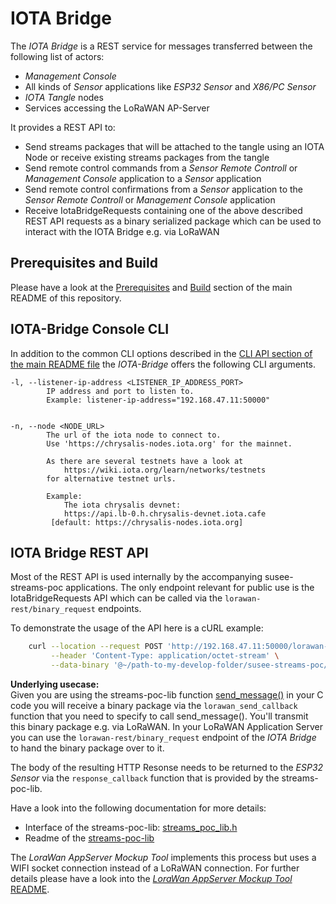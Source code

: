# IOTA Bridge

The *IOTA Bridge* is a REST service for messages transferred between the following list of actors:

* *Management Console*
* All kinds of *Sensor* applications like *ESP32 Sensor* and *X86/PC Sensor*
* *IOTA Tangle* nodes
* Services accessing the LoRaWAN AP-Server

It provides a REST API to:
* Send streams packages that will be attached to the tangle using an IOTA Node
  or receive existing streams packages from the tangle
* Send remote control commands from a *Sensor Remote Controll* or *Management Console*
  application to a *Sensor* application
* Send remote control confirmations from a *Sensor* application to the *Sensor Remote Controll*
  or *Management Console* application
* Receive IotaBridgeRequests containing one of the above described REST API requests as
  a binary serialized package which can be used to interact with the IOTA Bridge e.g. via LoRaWAN

## Prerequisites and Build
Please have a look at the [Prerequisites](sensor/streams-poc-lib/README.md#prerequisites)
and [Build](sensor/streams-poc-lib/README.md#build) section of the main README of this repository.

## IOTA-Bridge Console CLI

In addition to the common CLI options described in the
[CLI API section of the main README file](sensor/streams-poc-lib/README.md#common-cli-options-and-io-files)
the *IOTA-Bridge* offers the following CLI arguments.

    -l, --listener-ip-address <LISTENER_IP_ADDRESS_PORT>
            IP address and port to listen to.
            Example: listener-ip-address="192.168.47.11:50000"
            

    -n, --node <NODE_URL>
            The url of the iota node to connect to.
            Use 'https://chrysalis-nodes.iota.org' for the mainnet.
            
            As there are several testnets have a look at
                https://wiki.iota.org/learn/networks/testnets
            for alternative testnet urls.
            
            Example:
                The iota chrysalis devnet:
                https://api.lb-0.h.chrysalis-devnet.iota.cafe
             [default: https://chrysalis-nodes.iota.org]
            
## IOTA Bridge REST API
Most of the REST API is used internally by the accompanying susee-streams-poc applications. The only endpoint relevant
for public use is the IotaBridgeRequests API which can be called via the `lorawan-rest/binary_request` endpoints.

To demonstrate the usage of the API here is a cURL example:
```bash
    curl --location --request POST 'http://192.168.47.11:50000/lorawan-rest/binary_request?deveui=4711' \
         --header 'Content-Type: application/octet-stream' \
         --data-binary '@~/path-to-my-develop-folder/susee-streams-poc/test/iota-bridge/request_parts.bin'
```

**Underlying usecase:**<br>
Given you are using the streams-poc-lib function
[send_message()](sensor/streams-poc-lib/components/streams-poc-lib/include/streams_poc_lib.h)
in your C code you will receive a binary package via the `lorawan_send_callback` function that you need
to specify to call send_message(). You'll transmit this binary package e.g. via LoRaWAN. In your LoRaWAN Application
Server you can use the `lorawan-rest/binary_request` endpoint of the *IOTA Bridge* to hand the binary package over to it. 

The body of the resulting HTTP Resonse needs to be returned to the *ESP32 Sensor* via the `response_callback`
function that is provided by the streams-poc-lib.

Have a look into the following documentation for more details:

* Interface of the streams-poc-lib: 
  [streams_poc_lib.h](sensor/streams-poc-lib/components/streams-poc-lib/include/streams_poc_lib.h)
* Readme of the [streams-poc-lib](sensor/streams-poc-lib/README.md)

The *LoraWan AppServer Mockup Tool* implements this process but uses a WIFI
socket connection instead of a LoRaWAN connection. For further details please
have a look into the
[*LoraWan AppServer Mockup Tool* README](lora-app-srv-mock/README.md).
